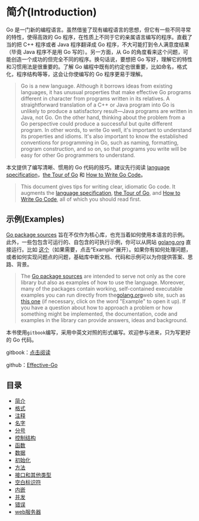 # 简介\(Introduction\)

Go 是一门新的编程语言。虽然借鉴了现有编程语言的思想，但它有一些不同寻常的特性，使得高效的 Go 程序，在性质上不同于它的亲属语言编写的程序。直截了当的把 C++ 程序或者 Java 程序翻译成 Go 程序，不大可能打到令人满意度结果（毕竟 Java 程序不是用 Go 写的）。另一方面，从 Go 的角度看来这个问题，可能创造一个成功的但完全不同的程序。换句话说，要想把 Go 写好，理解它的特性和习惯用法是很重要的。了解 Go 编程中既有的约定也很重要，比如命名，格式化，程序结构等等，这会让你使编写的 Go 程序更易于理解。

> Go is a new language. Although it borrows ideas from existing languages, it has unusual properties that make effective Go programs different in character from programs written in its relatives. A straightforward translation of a C++ or Java program into Go is unlikely to produce a satisfactory result—Java programs are written in Java, not Go. On the other hand, thinking about the problem from a Go perspective could produce a successful but quite different program. In other words, to write Go well, it's important to understand its properties and idioms. It's also important to know the established conventions for programming in Go, such as naming, formatting, program construction, and so on, so that programs you write will be easy for other Go programmers to understand.

本文提供了编写清晰、惯用的 Go 代码的技巧。建议先行阅读 [language specification](https://golang.org/ref/spec)，[the Tour of Go](https://tour.golang.org/) 和 [How to Write Go Code](https://golang.org/doc/code.html)。

> This document gives tips for writing clear, idiomatic Go code. It augments the [language specification](https://golang.org/ref/spec), [the Tour of Go](https://tour.golang.org/), and [How to Write Go Code](https://golang.org/doc/code.html), all of which you should read first.

## 示例\(Examples\)

[Go package sources](https://golang.org/src/) 旨在不仅作为核心库，也充当着如何使用本语言的示例。此外，一些包包含可运行的、自包含的可执行示例，你可以从网站 [golang.org](https://golang.org/) 直接运行。比如 [这个](https://golang.org/pkg/strings/#example_Map)（如果需要，点击“Example”展开）。如果你有如何处理问题，或者如何实现问题点的问题，基础库中断文档、代码和示例可以为你提供答案、思路、背景。

> The [Go package sources](https://golang.org/src/) are intended to serve not only as the core library but also as examples of how to use the language. Moreover, many of the packages contain working, self-contained executable examples you can run directly from the[golang.org](https://golang.org/)web site, such as [this one](https://golang.org/pkg/strings/#example_Map) \(if necessary, click on the word "Example" to open it up\). If you have a question about how to approach a problem or how something might be implemented, the documentation, code and examples in the library can provide answers, ideas and background.

本书使用`gitbook`编写，采用中英文对照的形式编写。欢迎参与进来，只为写更好的 Go 代码。

gitbook：[点击阅读](https://leunggeorge.gitbooks.io/effective-go/content/)

github：[Effective-Go](https://github.com/LeungGeorge/Effective-Go)

## 目录

* [简介](README.md)
* [格式](chapter1.md)
* [注释](chapter2.md)
* [名字](chapter3.md)
* [分号](chapter4.md)
* [控制结构](chapter5.md)
* [函数](chapter6.md)
* [数据](chapter7.md)
* [初始化](chapter8.md)
* [方法](chapter9.md)
* [接口和其他类型](chapter10.md)
* [空白标识符](chapter11.md)
* [内嵌](chapter12.md)
* [并发](chapter13.md)
* [错误](chapter14.md)
* [web服务器](chapter15.md)



